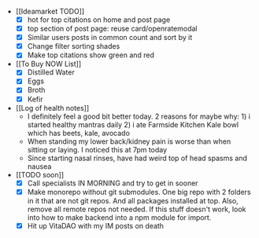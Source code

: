 
  * [[Ideamarket TODO]]
    * [x] hot for top citations on home and post page
    * [x] top section of post page: reuse card/openratemodal
    * [x] Similar users posts in common count and sort by it
    * [x] Change filter sorting shades
    * [x] Make top citations show green and red

  * [[To Buy NOW List]]
    * [x] Distilled Water
    * [x] Eggs
    * [x] Broth
    * [x] Kefir
  * [[Log of health notes]]
    * I definitely feel a good bit better today. 2 reasons for maybe why: 1) i started healthy mantras daily 2) i ate Farmside Kitchen Kale bowl which has beets, kale, avocado
    * When standing my lower back/kidney pain is worse than when sitting or laying. I noticed this at 7pm today
    * Since starting nasal rinses, have had weird top of head spasms and nausea
  * [[TODO soon]]
    * [x] Call specialists IN MORNING and try to get in sooner
    * [x] Make monorepo without git submodules. One big repo with 2 folders in it that are not git repos. And all packages installed at top. Also, remove all remote repos not needed. If this stuff doesn't work, look into how to make backend into a npm module for import.
    * [x] Hit up VitaDAO with my IM posts on death 